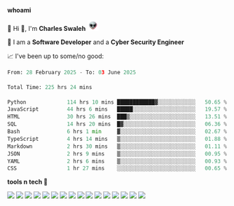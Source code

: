 **whoami**

🤪 Hi 👋, I'm **Charles Swaleh** <img src="alien.gif" height="25px">

🤖 I am a **Software Developer** and a **Cyber Security Engineer**

📈 I've been up to some/no good:

<!--START_SECTION:waka-->

```python
From: 28 February 2025 - To: 03 June 2025

Total Time: 225 hrs 24 mins

Python             114 hrs 10 mins ████████████▓░░░░░░░░░░░░   50.65 %
JavaScript         44 hrs 6 mins   █████░░░░░░░░░░░░░░░░░░░░   19.57 %
HTML               30 hrs 26 mins  ███▒░░░░░░░░░░░░░░░░░░░░░   13.51 %
SQL                14 hrs 20 mins  █▓░░░░░░░░░░░░░░░░░░░░░░░   06.36 %
Bash               6 hrs 1 min     ▓░░░░░░░░░░░░░░░░░░░░░░░░   02.67 %
TypeScript         4 hrs 14 mins   ▒░░░░░░░░░░░░░░░░░░░░░░░░   01.88 %
Markdown           2 hrs 30 mins   ▒░░░░░░░░░░░░░░░░░░░░░░░░   01.11 %
JSON               2 hrs 9 mins    ▒░░░░░░░░░░░░░░░░░░░░░░░░   00.95 %
YAML               2 hrs 6 mins    ▒░░░░░░░░░░░░░░░░░░░░░░░░   00.93 %
CSS                1 hr 27 mins    ░░░░░░░░░░░░░░░░░░░░░░░░░   00.65 %
```

<!--END_SECTION:waka-->


**tools n tech 🔭**

![](https://img.shields.io/badge/OS-Linux-informational?style=flat&logo=linux&logoColor=white&color=800020)
![](https://img.shields.io/badge/Code-JavaScript-informational?style=flat&logo=javascript&logoColor=white&color=800020)
![](https://img.shields.io/badge/Code-Python-informational?style=flat&logo=python&logoColor=white&color=800020)
![](https://img.shields.io/badge/Code-C-informational?style=flat&logo=c&logoColor=white&color=800020)
![](https://img.shields.io/badge/Code-Ruby-informational?style=flat&logo=ruby&logoColor=white&color=800020)
![](https://img.shields.io/badge/Code-Go-informational?style=flat&logo=go&logoColor=white&color=800020)
![](https://img.shields.io/badge/Framework-React-informational?style=flat&logo=react&logoColor=white&color=800020)
![](https://img.shields.io/badge/Framework-Django-informational?style=flat&logo=django&logoColor=white&color=800020)
![](https://img.shields.io/badge/Framework-Flask-informational?style=flat&logo=flask&logoColor=white&color=800020)
![](https://img.shields.io/badge/Framework-Rails-informational?style=flat&logo=Ruby&logoColor=white&color=800020)
![](https://img.shields.io/badge/Shell-Bash-informational?style=flat&logo=gnu-bash&logoColor=white&color=800020)
![](https://img.shields.io/badge/DB-PostgreSQL-informational?style=flat&logo=postgresql&logoColor=white&color=800020)
![](https://img.shields.io/badge/DB-MySQL-informational?style=flat&logo=mysql&logoColor=white&color=800020)
![](https://img.shields.io/badge/CI/CD-Docker-informational?style=flat&logo=docker&logoColor=white&color=800020)
![](https://img.shields.io/badge/CI/CD-Kubernetes-informational?style=flat&logo=kubernetes&logoColor=white&color=800020)
![](https://img.shields.io/badge/CI/CD-Jenkins-informational?style=flat&logo=jenkins&logoColor=white&color=800020)

<!-- **stats 🔭**

[![Charles's GitHub stats](https://github-readme-stats.vercel.app/api?username=mashm3ll0w&count_private=true&show_icons=true&theme=maroongold&include_all_commits=true)](https://github.com/anuraghazra/github-readme-stats)             [![Top Langs](https://github-readme-stats.vercel.app/api/top-langs/?username=mashm3ll0w&layout=compact&theme=maroongold&langs_count=6)](https://github.com/anuraghazra/github-readme-stats) -->
